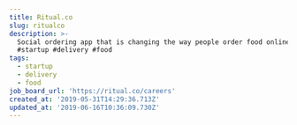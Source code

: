 ```yaml
---
title: Ritual.co
slug: ritualco
description: >-
  Social ordering app that is changing the way people order food online.
  #startup #delivery #food
tags:
  - startup
  - delivery
  - food
job_board_url: 'https://ritual.co/careers'
created_at: '2019-05-31T14:29:36.713Z'
updated_at: '2019-06-16T10:36:09.730Z'
---
```

